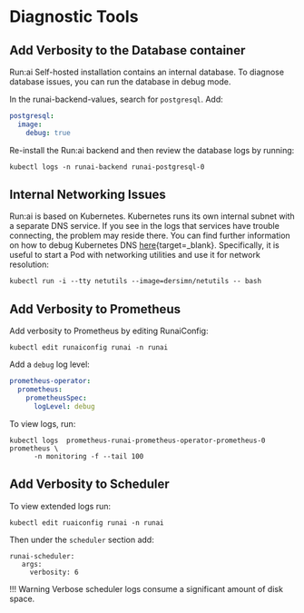 # Diagnostic Tools

## Add Verbosity to the Database container

Run:ai Self-hosted installation contains an internal database. To diagnose database issues, you can run the database in debug mode.

In the runai-backend-values, search for `postgresql`. Add: 

``` YAML
postgresql:
  image:
    debug: true
```

Re-install the Run:ai backend and then review the database logs by running: 

```
kubectl logs -n runai-backend runai-postgresql-0
```


## Internal Networking Issues

Run:ai is based on Kubernetes. Kubernetes runs its own internal subnet with a separate DNS service. If you see in the logs that services have trouble connecting, the problem may reside there.  You can find further information on how to debug Kubernetes DNS [here](https://kubernetes.io/docs/tasks/administer-cluster/dns-debugging-resolution/){target=_blank}. Specifically, it is useful to start a Pod with networking utilities and use it for network resolution:

```
kubectl run -i --tty netutils --image=dersimn/netutils -- bash
```

## Add Verbosity to Prometheus

Add verbosity to Prometheus by editing RunaiConfig:

```
kubectl edit runaiconfig runai -n runai
```

Add a `debug` log level:

``` YAML
prometheus-operator:
  prometheus:
    prometheusSpec:
      logLevel: debug
```

To view logs, run:
``` 
kubectl logs  prometheus-runai-prometheus-operator-prometheus-0 prometheus \
      -n monitoring -f --tail 100
```

## Add Verbosity to Scheduler

To view extended logs run:

```
kubectl edit ruaiconfig runai -n runai
```

Then under the `scheduler` section add:

```
runai-scheduler:
   args:
     verbosity: 6
```

!!! Warning
    Verbose scheduler logs consume a significant amount of disk space.